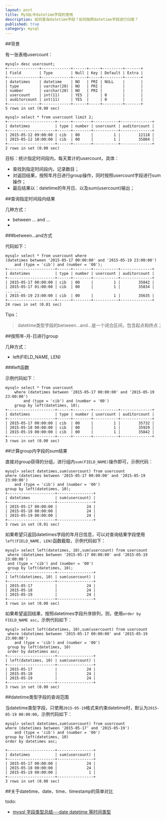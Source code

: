 ```yaml
---
layout: post
title: MySQL中datetime字段的使用
description: 如何查询datetime字段？如何按照datetime字段进行归类？
published: true
category: mysql
---
```



##背景

有一张表格usercount：

	mysql> desc usercount;
	+--------------+-------------+------+-----+---------+-------+
	| Field        | Type        | Null | Key | Default | Extra |
	+--------------+-------------+------+-----+---------+-------+
	| datetimes    | datetime    | NO   | PRI | NULL    |       |
	| type         | varchar(20) | NO   | PRI |         |       |
	| number       | varchar(20) | NO   | PRI |         |       |
	| usercount    | int(11)     | YES  |     | 0       |       |
	| auditorcount | int(11)     | YES  |     | 0       |       |
	+--------------+-------------+------+-----+---------+-------+
	5 rows in set (0.00 sec)

	mysql> select * from usercount limit 2;
	+---------------------+------+--------+-----------+--------------+
	| datetimes           | type | number | usercount | auditorcount |
	+---------------------+------+--------+-----------+--------------+
	| 2015-05-12 09:00:00 | cib  | 00     |         1 |        12118 |
	| 2015-05-12 10:00:00 | cib  | 00     |         1 |        35804 |
	+---------------------+------+--------+-----------+--------------+
	2 rows in set (0.00 sec)

目标：统计指定时间段内，每天累计的usercount，具体：

* 查找到指定时间段内，记录数目；
* 对返回结果，按照年月日进行group操作，同时按照usercount字段进行sum操作；
* 最后结果以：datetime的年月日、以及sum(usercount)输出；


##查询指定时间段内结果

几种方式：

* between ... and ...
* 

###between...and方式

代码如下：

	mysql> select * from usercount where 
	(datetimes between '2015-05-17 00:00:00' and '2015-05-19 23:00:00') 
		and (type = 'cib') and (number = '00');
	+---------------------+------+--------+-----------+--------------+
	| datetimes           | type | number | usercount | auditorcount |
	+---------------------+------+--------+-----------+--------------+
	| 2015-05-17 00:00:00 | cib  | 00     |         1 |        35842 |
	| 2015-05-17 01:00:00 | cib  | 00     |         1 |        35834 |
	... ...
	| 2015-05-19 23:00:00 | cib  | 00     |         1 |        35635 |
	+---------------------+------+--------+-----------+--------------+
	24 rows in set (0.01 sec)

Tips：

> datetime类型字段的between...and...是一个闭合区间，包含起点和终点；


##按照年-月-日进行group

几种方式：

* left(FIELD_NAME, LEN)



###left函数

示例代码如下：

	mysql> select * from usercount 
		where (datetimes between '2015-05-17 00:00:00' and '2015-05-19 23:00:00')
			and (type = 'cib') and (number = '00') 
		group by left(datetimes, 10);
	+---------------------+------+--------+-----------+--------------+
	| datetimes           | type | number | usercount | auditorcount |
	+---------------------+------+--------+-----------+--------------+
	| 2015-05-17 00:00:00 | cib  | 00     |         1 |        35732 |
	| 2015-05-18 00:00:00 | cib  | 00     |         1 |        35929 |
	| 2015-05-19 00:00:00 | cib  | 00     |         1 |        35842 |
	+---------------------+------+--------+-----------+--------------+
	3 rows in set (0.00 sec)

##计算group内字段的sum结果

直接对group获得的分组，进行组内`sum(FIELD_NAME)`操作即可，示例代码：

	mysql> select datetimes,sum(usercount) from usercount 
	where (datetimes between '2015-05-17 00:00:00' and '2015-05-19 23:00:00') 
		and (type = 'cib') and (number = '00') 
	group by left(datetimes, 10);
	+---------------------+----------------+
	| datetimes           | sum(usercount) |
	+---------------------+----------------+
	| 2015-05-17 00:00:00 |             24 |
	| 2015-05-18 00:00:00 |             24 |
	| 2015-05-19 00:00:00 |             24 |
	+---------------------+----------------+
	3 rows in set (0.01 sec)

如果希望只返回datetimes字段的年月日信息，可以对查询结果字段使用`left(FIELD_NAME, LEN)`函数截取，示例代码如下：

	mysql> select left(datetimes, 10),sum(usercount) from usercount
	 where (datetimes between '2015-05-17 00:00:00' and '2015-05-19 23:00:00') 
	 and (type = 'cib') and (number = '00') 
	 group by left(datetimes, 10);
	+---------------------+----------------+
	| left(datetimes, 10) | sum(usercount) |
	+---------------------+----------------+
	| 2015-05-17          |             24 |
	| 2015-05-18          |             24 |
	| 2015-05-19          |             24 |
	+---------------------+----------------+
	3 rows in set (0.00 sec)

如果希望返回结果，按照datetimes字段升序排列，则，使用`order by FIELD_NAME asc`，示例代码如下：

	mysql> select left(datetimes, 10),sum(usercount) from usercount
	 where (datetimes between '2015-05-17 00:00:00' and '2015-05-19 23:00:00')
		and (type = 'cib') and (number = '00') 
	 group by left(datetimes, 10) 
	 order by datetimes asc;
	+---------------------+----------------+
	| left(datetimes, 10) | sum(usercount) |
	+---------------------+----------------+
	| 2015-05-17          |             24 |
	| 2015-05-18          |             24 |
	| 2015-05-19          |             24 |
	+---------------------+----------------+
	3 rows in set (0.00 sec)


##datetime类型字段的查询范围


当datetime类型字段，只使用`2015-05-19`格式来约束datetime时，默认为`2015-05-19 00:00:00`，示例代码如下：

	mysql> select datetimes,sum(usercount) from usercount 
	where (datetimes between '2015-05-17' and '2015-05-19') 
		and (type = 'cib') and (number = '00') 
	group by left(datetimes, 10) 
	order by datetimes asc; 

	+---------------------+----------------+
	| datetimes           | sum(usercount) |
	+---------------------+----------------+
	| 2015-05-17 00:00:00 |             24 |
	| 2015-05-18 00:00:00 |             24 |
	| 2015-05-19 00:00:00 |              1 |
	+---------------------+----------------+
	3 rows in set (0.00 sec)

##关于datetime、date、time、timestamp的简单对比


todo:

* [mysql 字段类型总结---date datetime 等时间类型][mysql 字段类型总结---date datetime 等时间类型]




















[NingG]:    http://ningg.github.com  "NingG"


[mysql 字段类型总结---date datetime 等时间类型]:			http://blog.csdn.net/xluren/article/details/32738555










